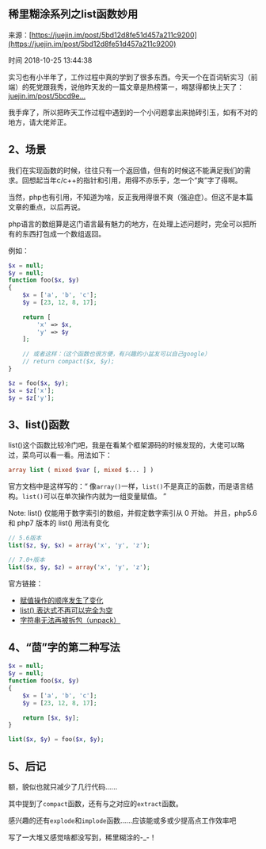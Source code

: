 ## 稀里糊涂系列之list函数妙用

来源：[https://juejin.im/post/5bd12d8fe51d457a211c9200](https://juejin.im/post/5bd12d8fe51d457a211c9200)

时间 2018-10-25 13:44:38


实习也有小半年了，工作过程中真的学到了很多东西。今天一个在百词斩实习（前端）的死党跟我秀，说他昨天发的一篇文章是热榜第一，嘚瑟得都快上天了：[juejin.im/post/5bcd9e…][0]

我手痒了，所以把昨天工作过程中遇到的一个小问题拿出来抛砖引玉，如有不对的地方，请大佬斧正。


## 2、场景

我们在实现函数的时候，往往只有一个返回值，但有的时候这不能满足我们的需求。回想起当年c/c++的指针和引用，用得不亦乐乎，怎一个“爽”字了得啊。

当然，php也有引用，不知道为啥，反正我用得很不爽（强迫症）。但这不是本篇文章的重点，以后再说。

php语言的数组算是这门语言最有魅力的地方，在处理上述问题时，完全可以把所有的东西打包成一个数组返回。

例如：

```php
$x = null;
$y = null;
function foo($x, $y)
{
    $x = ['a', 'b', 'c'];
    $y = [23, 12, 8, 17];
    
    return [
        'x' => $x,
        'y' => $y
    ];
    
    // 或者这样：（这个函数也很方便，有兴趣的小盆友可以自己google）
    // return compact($x, $y);
}

$z = foo($x, $y);
$x = $z['x'];
$y = $z['y'];
```


## 3、list()函数

list()这个函数比较冷门吧，我是在看某个框架源码的时候发现的，大佬可以略过，菜鸟可以看一看。用法如下：

```php
array list ( mixed $var [, mixed $... ] )


```

官方文档中是这样写的：“    像`array()`一样，`list()`不是真正的函数，而是语言结构。`list()`可以在单次操作内就为一组变量赋值。    ”

Note:
list() 仅能用于数字索引的数组，并假定数字索引从 0 开始。
并且，php5.6 和 php7 版本的 list() 用法有变化

```php
// 5.6版本
list($z, $y, $x) = array('x', 'y', 'z');

// 7.0+版本
list($x, $y, $z) = array('x', 'y', 'z');
```

官方链接：


* [赋值操作的顺序发生了变化][1]    
* [list() 表达式不再可以完全为空][2]    
* [字符串无法再被拆包（unpack）][3]    
  


## 4、“茴”字的第二种写法

```php
$x = null;
$y = null;
function foo($x, $y)
{
    $x = ['a', 'b', 'c'];
    $y = [23, 12, 8, 17];
    
    return [$x, $y];
}

list($x, $y) = foo($x, $y);
```


## 5、后记

额，貌似也就只减少了几行代码......

其中提到了`compact`函数，还有与之对应的`extract`函数。

感兴趣的还有`explode`和`implode`函数......应该能或多或少提高点工作效率吧

写了一大堆又感觉啥都没写到，稀里糊涂的-_-！


[0]: https://link.juejin.im?target=https%3A%2F%2Fjuejin.im%2Fpost%2F5bcd9ebf6fb9a05d0f171688
[1]: https://link.juejin.im?target=http%3A%2F%2Fphp.net%2Fmanual%2Fzh%2Fmigration70.incompatible.php%23migration70.incompatible.variable-handling.list.order
[2]: https://link.juejin.im?target=http%3A%2F%2Fphp.net%2Fmanual%2Fzh%2Fmigration70.incompatible.php%23migration70.incompatible.variable-handling.list.empty
[3]: https://link.juejin.im?target=http%3A%2F%2Fphp.net%2Fmanual%2Fzh%2Fmigration70.incompatible.php%23migration70.incompatible.variable-handling.list.string